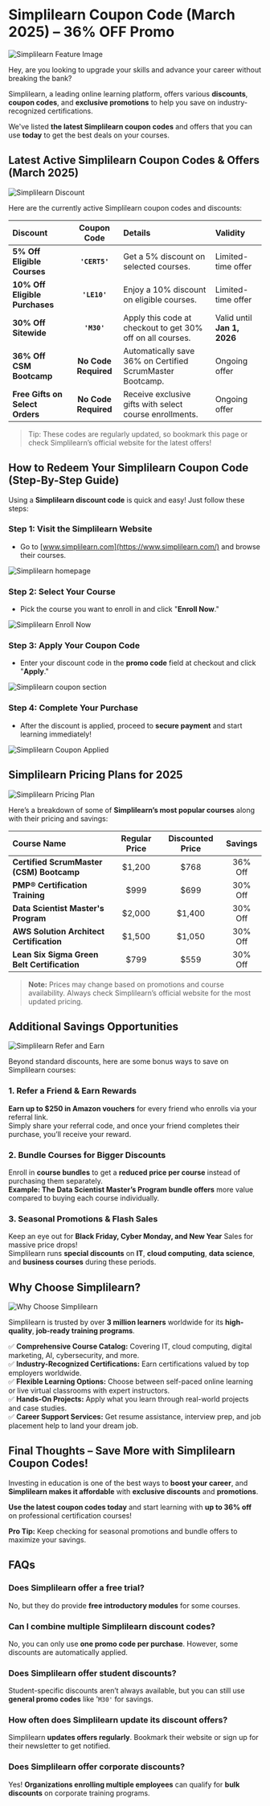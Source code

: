 # Simplilearn Coupon Code (March 2025) – 36% OFF Promo

![Simplilearn Feature Image](https://github.com/coursmos/Simplilearn-Coupon/blob/main/Img/1%20-%20Simplilear%20feature%20Image.png)

Hey, are you looking to upgrade your skills and advance your career without breaking the bank?

Simplilearn, a leading online learning platform, offers various **discounts**, **coupon codes**, and **exclusive promotions** to help you save on industry-recognized certifications.

We've listed **the latest Simplilearn coupon codes** and offers that you can use **today** to get the best deals on your courses.

## Latest Active Simplilearn Coupon Codes & Offers (March 2025)

![Simplilearn Discount](https://github.com/coursmos/Simplilearn-Coupon/blob/main/Img/2%20-%20Simplilearn%20Discount.png)

Here are the currently active Simplilearn coupon codes and discounts:

| Discount | Coupon Code | Details | Validity |
| :--- | :---: | :--- | :--- |
| **5% Off Eligible Courses** | **`'CERT5'`** | Get a 5% discount on selected courses. | Limited-time offer |
| **10% Off Eligible Purchases** | **`'LE10'`** | Enjoy a 10% discount on eligible courses. | Limited-time offer |
| **30% Off Sitewide** | **`'M30'`** | Apply this code at checkout to get 30% off on all courses. | Valid until **Jan 1, 2026** |
| **36% Off CSM Bootcamp** | **No Code Required** | Automatically save 36% on Certified ScrumMaster Bootcamp. | Ongoing offer |
| **Free Gifts on Select Orders** | **No Code Required** | Receive exclusive gifts with select course enrollments. | Ongoing offer |

> Tip: These codes are regularly updated, so bookmark this page or check Simplilearn’s official website for the latest offers!

  

## How to Redeem Your Simplilearn Coupon Code (Step-By-Step Guide)

Using a **Simplilearn discount code** is quick and easy! Just follow these steps:

### **Step 1: Visit the Simplilearn Website**  
*  Go to [www.simplilearn.com](https://www.simplilearn.com/) and browse their courses.

![Simplilearn homepage](https://github.com/coursmos/Simplilearn-Coupon/blob/main/Img/3%20-%20Simplilearn%20homepage.png)

### **Step 2: Select Your Course**  
*  Pick the course you want to enroll in and click "**Enroll Now**."

![Simplilearn Enroll Now](https://github.com/coursmos/Simplilearn-Coupon/blob/main/Img/4%20-%20Simplilearn%20Enroll%20Now.png)

### **Step 3: Apply Your Coupon Code**  
*  Enter your discount code in the **promo code** field at checkout and click "**Apply**."

![Simplilearn coupon section](https://github.com/coursmos/Simplilearn-Coupon/blob/main/Img/5%20-%20Simplilearn%20Coupon%20Section.png)

### **Step 4: Complete Your Purchase**  
*  After the discount is applied, proceed to **secure payment** and start learning immediately!

![Simplilearn Coupon Applied](https://github.com/coursmos/Simplilearn-Coupon/blob/main/Img/6%20-%20Simplilearn%20Coupon%20Applied.png)

  

## Simplilearn Pricing Plans for 2025

![Simplilearn Pricing Plan](https://github.com/coursmos/Simplilearn-Coupon/blob/main/Img/7%20-%20Simplilearn%20Pricing%20Plan.png)

Here’s a breakdown of some of **Simplilearn’s most popular courses** along with their pricing and savings:

| Course Name | Regular Price | Discounted Price | Savings |
| :--- | :---: | :---: | :---: |
| **Certified ScrumMaster (CSM) Bootcamp** | $1,200 | $768 | 36% Off |
| **PMP® Certification Training** | $999 | $699 | 30% Off |
| **Data Scientist Master's Program** | $2,000 | $1,400 | 30% Off |
| **AWS Solution Architect Certification** | $1,500 | $1,050 | 30% Off |
| **Lean Six Sigma Green Belt Certification** | $799 | $559 | 30% Off |

> **Note:** Prices may change based on promotions and course availability. Always check Simplilearn’s official website for the most updated pricing.

## Additional Savings Opportunities

![Simplilearn Refer and Earn](https://github.com/coursmos/Simplilearn-Coupon/blob/main/Img/8%20-%20Simplilearn%20Refer%20and%20earn.png)

Beyond standard discounts, here are some bonus ways to save on Simplilearn courses:

### 1\. Refer a Friend & Earn Rewards

  **Earn up to $250 in Amazon vouchers** for every friend who enrolls via your referral link.  
Simply share your referral code, and once your friend completes their purchase, you’ll receive your reward.

### 2\. Bundle Courses for Bigger Discounts

  Enroll in **course bundles** to get a **reduced price per course** instead of purchasing them separately.  
**Example: The Data Scientist Master’s Program bundle offers** more value compared to buying each course individually.

### 3\. Seasonal Promotions & Flash Sales

  Keep an eye out for **Black Friday, Cyber Monday, and New Year** Sales for massive price drops!  
Simplilearn runs **special discounts** on **IT**, **cloud computing**, **data science**, and **business courses** during these periods.

  

## Why Choose Simplilearn?

![Why Choose Simplilearn](https://github.com/coursmos/Simplilearn-Coupon/blob/main/Img/9%20-%20Why%20Choose%20Simplilearn.png)

Simplilearn is trusted by over **3 million learners** worldwide for its **high-quality**, **job-ready training programs**.

  ✅ **Comprehensive Course Catalog:** Covering IT, cloud computing, digital marketing, AI, cybersecurity, and more.  
  ✅ **Industry-Recognized Certifications:** Earn certifications valued by top employers worldwide.  
  ✅ **Flexible Learning Options:** Choose between self-paced online learning or live virtual classrooms with expert instructors.  
  ✅ **Hands-On Projects:** Apply what you learn through real-world projects and case studies.  
  ✅ **Career Support Services:** Get resume assistance, interview prep, and job placement help to land your dream job.

## Final Thoughts – Save More with Simplilearn Coupon Codes!

Investing in education is one of the best ways to **boost your career**, and **Simplilearn makes it affordable** with **exclusive discounts** and **promotions**.

**Use the latest coupon codes today** and start learning with **up to 36% off** on professional certification courses!  
  

**Pro Tip:** Keep checking for seasonal promotions and bundle offers to maximize your savings.

## FAQs

### Does Simplilearn offer a free trial?

No, but they do provide **free introductory modules** for some courses.

### Can I combine multiple Simplilearn discount codes?

No, you can only use **one promo code per purchase**. However, some discounts are automatically applied.

### Does Simplilearn offer student discounts?

Student-specific discounts aren’t always available, but you can still use **general promo codes** like '`M30'` for savings.

### How often does Simplilearn update its discount offers?

Simplilearn **updates offers regularly**. Bookmark their website or sign up for their newsletter to get notified.

### Does Simplilearn offer corporate discounts?

Yes! **Organizations enrolling multiple employees** can qualify for **bulk discounts** on corporate training programs.
